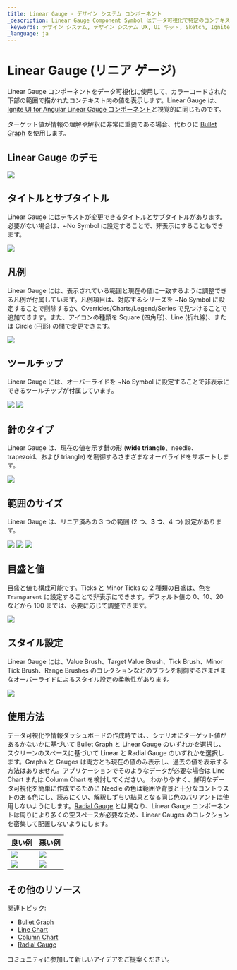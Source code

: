 ```yaml
---
title: Linear Gauge - デザイン システム コンポーネント
_description: Linear Gauge Component Symbol はデータ可視化で特定のコンテキストの値を表示します。
_keywords: デザイン システム, デザイン システム UX, UI キット, Sketch, Ignite UI for Angular, Sketch to Angular, Angular, Angular デザイン システム, Sketch からコードをエクスポート, Angular 用のデザイン キット, Sketch HTML, Sketch to HTML, Sketch UI キット
_language: ja
---
```


# Linear Gauge (リニア ゲージ)

Linear Gauge コンポーネントをデータ可視化に使用して、カラーコードされた下部の範囲で描かれたコンテキスト内の値を表示します。Linear Gauge は、[Ignite UI for Angular Linear Gauge コンポーネント](https://jp.infragistics.com/products/ignite-ui-angular/angular/components/linear-gauge.html)と視覚的に同じものです。

ターゲット値が情報の理解や解釈に非常に重要である場合、代わりに [Bullet Graph](bullet-graph.md) を使用します。

## Linear Gauge のデモ

<img class="responsive-img" src="../images/linear_gauge_three_ranges.png" srcset="../images/linear_gauge_three_ranges@2x.png 2x" />

## タイトルとサブタイトル

Linear Gauge にはテキストが変更できるタイトルとサブタイトルがあります。必要がない場合は、~No Symbol に設定することで、非表示にすることもできます。

<img class="responsive-img" src="../images/linear_gauge_title.png" srcset="../images/linear_gauge_title@2x.png 2x" />

## 凡例

Linear Gauge には、表示されている範囲と現在の値に一致するように調整できる凡例が付属しています。凡例項目は、対応するシリーズを ~No Symbol に設定することで削除するか、Overrides/Charts/Legend/Series で見つけることで追加できます。また、アイコンの種類を Square (四角形)、Line (折れ線)、または Circle (円形) の間で変更できます。

<img class="responsive-img" src="../images/linear_gauge_legend.png" srcset="../images/linear_gauge_legend@2x.png 2x" />

## ツールチップ

Linear Gauge には、オーバーライドを ~No Symbol に設定することで非表示にできるツールチップが付属しています。

<img class="responsive-img" src="../images/linear_gauge_tooltip-off.png" srcset="../images/linear_gauge_tooltip-off@2x.png 2x" />
<img class="responsive-img" src="../images/linear_gauge_tooltip-on.png" srcset="../images/linear_gauge_tooltip-on@2x.png 2x" />

## 針のタイプ

Linear Gauge は、現在の値を示す針の形 (**wide triangle**、needle、trapezoid、および triangle) を制御するさまざまなオーバライドをサポートします。

<img class="responsive-img" src="../images/linear_gauge_needle.png" srcset="../images/linear_gauge_needle_type@2x.png 2x" />

## 範囲のサイズ

Linear Gauge は、リニア済みの 3 つの範囲 (2 つ、**3 つ**、4 つ) 設定があります。

<img class="responsive-img" src="../images/linear_gauge_two_ranges.png" srcset="../images/linear_gauge_two_ranges@2x.png 2x" />
<img class="responsive-img" src="../images/linear_gauge_three_ranges.png" srcset="../images/linear_gauge_three_ranges@2x.png 2x" />
<img class="responsive-img" src="../images/linear_gauge_four_ranges.png" srcset="../images/linear_gauge_four_ranges@2x.png 2x" />

## 目盛と値

目盛と値も構成可能です。Ticks と Minor Ticks の 2 種類の目盛は、色を `Transparent` に設定することで非表示にできます。デフォルト値の 0、10、20 などから 100 までは、必要に応じて調整できます。

<img class="responsive-img" src="../images/linear_gauge_values.png" srcset="../images/linear_gauge_values@2x.png 2x" />

## スタイル設定

Linear Gauge には、Value Brush、Target Value Brush、Tick Brush、Minor Tick Brush、Range Brushes のコレクションなどのブラシを制御するさまざまなオーバーライドによるスタイル設定の柔軟性があります。

<img class="responsive-img" src="../images/linear_gauge_styling.png" srcset="../images/linear_gauge_styling@2x.png 2x" />

## 使用方法

データ可視化や情報ダッシュボードの作成時では、、シナリオにターゲット値があるかないかに基づいて Bullet Graph と Linear Gauge のいずれかを選択し、スクリーンのスペースに基づいて Linear と Radial Gauge のいずれかを選択します。Graphs と Gauges は両方とも現在の値のみ表示し、過去の値を表示する方法はありません。アプリケーションでそのようなデータが必要な場合は Line Chart または Column Chart を検討してください。
わかりやすく、鮮明なデータ可視化を簡単に作成するために Needle の色は範囲や背景と十分なコントラストのある色にし、読みにくい、解釈しずらい結果となる同じ色のバリアントは使用しないようにします。[Radial Gauge](radial-gauge.md) とは異なり、Linear Gauge コンポーネントは周りにより多くの空スペースが必要なため、Linear Gauges のコレクションを密集して配置しないようにします。

| 良い例                                                                                 | 悪い例                                                                                  |
| ---------------------------------------------------------------------------------- | -------------------------------------------------------------------------------------- |
| <img class="responsive-img" src="../images/linear_gauge_do1.png" srcset="../images/linear_gauge_do1@2x.png 2x" /> | <img class="responsive-img" src="../images/linear_gauge_dont1.png" srcset="../images/linear_gauge_dont1@2x.png 2x" /> |
| <img class="responsive-img" src="../images/linear_gauge_do2.png" srcset="../images/linear_gauge_do2@2x.png 2x" /> | <img class="responsive-img" src="../images/linear_gauge_dont2.png" srcset="../images/linear_gauge_dont2@2x.png 2x" /> |

## その他のリソース

関連トピック:

- [Bullet Graph](bullet-graph.md)
- [Line Chart](line-chart.md)
- [Column Chart](column-chart.md)
- [Radial Gauge](radial-gauge.md)

コミュニティに参加して新しいアイデアをご提案ください。
